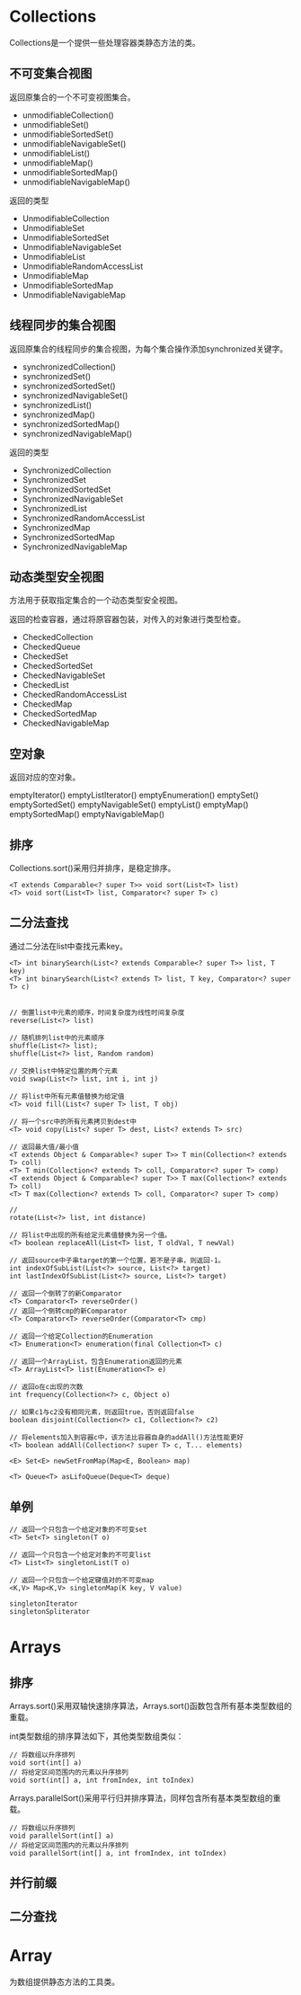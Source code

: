 # Collections

Collections是一个提供一些处理容器类静态方法的类。

## 不可变集合视图

返回原集合的一个不可变视图集合。

- unmodifiableCollection()
- unmodifiableSet()
- unmodifiableSortedSet()
- unmodifiableNavigableSet()
- unmodifiableList()
- unmodifiableMap()
- unmodifiableSortedMap()
- unmodifiableNavigableMap()

返回的类型

- UnmodifiableCollection
- UnmodifiableSet
- UnmodifiableSortedSet
- UnmodifiableNavigableSet
- UnmodifiableList
- UnmodifiableRandomAccessList
- UnmodifiableMap
- UnmodifiableSortedMap
- UnmodifiableNavigableMap

## 线程同步的集合视图

返回原集合的线程同步的集合视图，为每个集合操作添加synchronized关键字。

- synchronizedCollection()
- synchronizedSet()
- synchronizedSortedSet()
- synchronizedNavigableSet()
- synchronizedList()
- synchronizedMap()
- synchronizedSortedMap()
- synchronizedNavigableMap()

返回的类型

- SynchronizedCollection
- SynchronizedSet
- SynchronizedSortedSet
- SynchronizedNavigableSet
- SynchronizedList
- SynchronizedRandomAccessList
- SynchronizedMap
- SynchronizedSortedMap
- SynchronizedNavigableMap

## 动态类型安全视图

方法用于获取指定集合的一个动态类型安全视图。

返回的检查容器，通过将原容器包装，对传入的对象进行类型检查。

- CheckedCollection
- CheckedQueue
- CheckedSet
- CheckedSortedSet
- CheckedNavigableSet
- CheckedList
- CheckedRandomAccessList
- CheckedMap
- CheckedSortedMap
- CheckedNavigableMap

## 空对象

返回对应的空对象。

emptyIterator()
emptyListIterator()
emptyEnumeration()
emptySet()
emptySortedSet()
emptyNavigableSet()
emptyList()
emptyMap()
emptySortedMap()
emptyNavigableMap()

## 排序

Collections.sort()采用归并排序，是稳定排序。

	<T extends Comparable<? super T>> void sort(List<T> list)
	<T> void sort(List<T> list, Comparator<? super T> c)

## 二分法查找

通过二分法在list中查找元素key。

	<T> int binarySearch(List<? extends Comparable<? super T>> list, T key)
	<T> int binarySearch(List<? extends T> list, T key, Comparator<? super T> c)

##

	// 倒置list中元素的顺序，时间复杂度为线性时间复杂度
	reverse(List<?> list)

	// 随机排列list中的元素顺序
	shuffle(List<?> list);
	shuffle(List<?> list, Random random)

	// 交换list中特定位置的两个元素
	void swap(List<?> list, int i, int j)

	// 将list中所有元素值替换为给定值
	<T> void fill(List<? super T> list, T obj)

	// 将一个src中的所有元素拷贝到dest中
	<T> void copy(List<? super T> dest, List<? extends T> src)

	// 返回最大值/最小值
	<T extends Object & Comparable<? super T>> T min(Collection<? extends T> coll)
	<T> T min(Collection<? extends T> coll, Comparator<? super T> comp)
	<T extends Object & Comparable<? super T>> T max(Collection<? extends T> coll)
	<T> T max(Collection<? extends T> coll, Comparator<? super T> comp)

	// 
	rotate(List<?> list, int distance)

	// 将list中出现的所有给定元素值替换为另一个值。
	<T> boolean replaceAll(List<T> list, T oldVal, T newVal)

	// 返回source中子串target的第一个位置，若不是子串，则返回-1。
	int indexOfSubList(List<?> source, List<?> target)
	int lastIndexOfSubList(List<?> source, List<?> target)

	// 返回一个倒转了的新Comparator
	<T> Comparator<T> reverseOrder()
	// 返回一个倒转cmp的新Comparator
	<T> Comparator<T> reverseOrder(Comparator<T> cmp)

	// 返回一个给定Collection的Enumeration
	<T> Enumeration<T> enumeration(final Collection<T> c)

	// 返回一个ArrayList，包含Enumeration返回的元素
	<T> ArrayList<T> list(Enumeration<T> e)

	// 返回o在c出现的次数
	int frequency(Collection<?> c, Object o)

	// 如果c1与c2没有相同元素，则返回true，否则返回false
	boolean disjoint(Collection<?> c1, Collection<?> c2)

	// 将elements加入到容器c中，该方法比容器自身的addAll()方法性能更好
	<T> boolean addAll(Collection<? super T> c, T... elements)

	<E> Set<E> newSetFromMap(Map<E, Boolean> map)

	<T> Queue<T> asLifoQueue(Deque<T> deque)

## 单例

	// 返回一个只包含一个给定对象的不可变set
	<T> Set<T> singleton(T o)

	// 返回一个只包含一个给定对象的不可变list
	<T> List<T> singletonList(T o)

	// 返回一个只包含一个给定键值对的不可变map
	<K,V> Map<K,V> singletonMap(K key, V value)

	singletonIterator
	singletonSpliterator

# Arrays

## 排序

Arrays.sort()采用双轴快速排序算法，Arrays.sort()函数包含所有基本类型数组的重载。

int类型数组的排序算法如下，其他类型数组类似：

	// 将数组以升序排列
	void sort(int[] a)
	// 将给定区间范围内的元素以升序排列
	void sort(int[] a, int fromIndex, int toIndex)


Arrays.parallelSort()采用平行归并排序算法，同样包含所有基本类型数组的重载。

	// 将数组以升序排列
	void parallelSort(int[] a)
	// 将给定区间范围内的元素以升序排列
	void parallelSort(int[] a, int fromIndex, int toIndex)

## 并行前缀

## 二分查找

# Array

为数组提供静态方法的工具类。